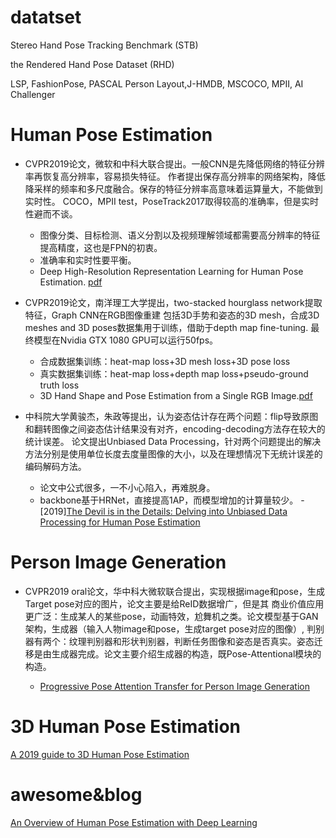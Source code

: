 
# datatset
Stereo Hand Pose Tracking Benchmark (STB)

the Rendered Hand Pose Dataset (RHD)

LSP, FashionPose, PASCAL Person Layout,J-HMDB, MSCOCO, MPII, AI Challenger

# Human Pose Estimation

- CVPR2019论文，微软和中科大联合提出。一般CNN是先降低网络的特征分辨率再恢复高分辨率，容易损失特征。
作者提出保存高分辨率的网络架构，降低降采样的频率和多尺度融合。保存的特征分辨率高意味着运算量大，不能做到实时性。
COCO，MPII test，PoseTrack2017取得较高的准确率，但是实时性避而不谈。
  - 图像分类、目标检测、语义分割以及视频理解领域都需要高分辨率的特征提高精度，这也是FPN的初衷。
  - 准确率和实时性要平衡。
  - Deep High-Resolution Representation Learning for Human Pose Estimation. [pdf](http://cn.arxiv.org/pdf/1902.09212.pdf)

- CVPR2019论文，南洋理工大学提出，two-stacked hourglass network提取特征，Graph CNN在RGB图像重建
包括3D手势和姿态的3D mesh，合成3D meshes and 3D poses数据集用于训练，借助于depth map fine-tuning.
最终模型在Nvidia GTX 1080 GPU可以运行50fps。
  - 合成数据集训练：heat-map loss+3D mesh loss+3D pose loss
  - 真实数据集训练：heat-map loss+depth map loss+pseudo-ground truth loss
  - 3D Hand Shape and Pose Estimation from a Single RGB Image.[pdf](https://arxiv.org/pdf/1903.00812.pdf)

- 中科院大学黄骏杰，朱政等提出，认为姿态估计存在两个问题：flip导致原图和翻转图像之间姿态估计结果没有对齐，encoding-decoding方法存在较大的统计误差。
论文提出Unbiased Data Processing，针对两个问题提出的解决方法分别是使用单位长度去度量图像的大小，以及在理想情况下无统计误差的编码解码方法。
  - 论文中公式很多，一不小心陷入，再难脱身。
  - backbone基于HRNet，直接提高1AP，而模型增加的计算量较少。
  -[2019][The Devil is in the Details: Delving into Unbiased Data Processing for Human Pose Estimation](https://128.84.21.199/pdf/1911.07524.pdf)

# Person Image Generation

- CVPR2019 oral论文，华中科大微软联合提出，实现根据image和pose，生成Target pose对应的图片，论文主要是给ReID数据增广，但是其
商业价值应用更广泛：生成某人的某些pose，动画特效，尬舞机之类。论文模型基于GAN架构，生成器（输入人物image和pose，生成target pose对应的图像）,
判别器有两个：纹理判别器和形状判别器，判断任务图像和姿态是否真实。姿态迁移是由生成器完成。论文主要介绍生成器的构造，既Pose-Attentional模块的构造。

  - [Progressive Pose Attention Transfer for Person Image Generation](https://arxiv.org/pdf/1904.03349.pdf)

# 3D Human Pose Estimation

[A 2019 guide to 3D Human Pose Estimation](https://blog.nanonets.com/human-pose-estimation-3d-guide/)

# awesome&blog

[An Overview of Human Pose Estimation with Deep Learning](https://medium.com/beyondminds/an-overview-of-human-pose-estimation-with-deep-learning-d49eb656739b)
